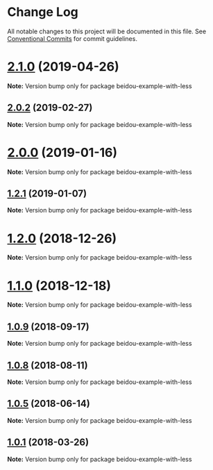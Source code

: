 # Change Log

All notable changes to this project will be documented in this file.
See [Conventional Commits](https://conventionalcommits.org) for commit guidelines.

# [2.1.0](https://github.com/alibaba/beidou/compare/v2.0.5...v2.1.0) (2019-04-26)

**Note:** Version bump only for package beidou-example-with-less





## [2.0.2](https://github.com/alibaba/beidou/compare/v2.0.1...v2.0.2) (2019-02-27)

**Note:** Version bump only for package beidou-example-with-less





# [2.0.0](https://github.com/alibaba/beidou/compare/v1.2.1...v2.0.0) (2019-01-16)

**Note:** Version bump only for package beidou-example-with-less

<a name="1.2.1"></a>

## [1.2.1](https://github.com/alibaba/beidou/compare/v1.2.0...v1.2.1) (2019-01-07)

**Note:** Version bump only for package beidou-example-with-less

<a name="1.2.0"></a>

# [1.2.0](https://github.com/alibaba/beidou/compare/v1.1.0...v1.2.0) (2018-12-26)

**Note:** Version bump only for package beidou-example-with-less

<a name="1.1.0"></a>

# [1.1.0](https://github.com/alibaba/beidou/compare/v1.0.10...v1.1.0) (2018-12-18)

**Note:** Version bump only for package beidou-example-with-less

<a name="1.0.9"></a>

## [1.0.9](https://github.com/alibaba/beidou/compare/v1.0.8...v1.0.9) (2018-09-17)

**Note:** Version bump only for package beidou-example-with-less

<a name="1.0.8"></a>

## [1.0.8](https://github.com/alibaba/beidou/compare/v1.0.7...v1.0.8) (2018-08-11)

**Note:** Version bump only for package beidou-example-with-less

<a name="1.0.5"></a>

## [1.0.5](https://github.com/alibaba/beidou/compare/v1.0.4...v1.0.5) (2018-06-14)

**Note:** Version bump only for package beidou-example-with-less

<a name="1.0.1"></a>

## [1.0.1](https://github.com/alibaba/beidou/compare/v1.0.0...v1.0.1) (2018-03-26)

**Note:** Version bump only for package beidou-example-with-less
